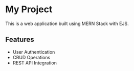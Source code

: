 # My Project

This is a web application built using MERN Stack with EJS.

## Features
- User Authentication
- CRUD Operations
- REST API Integration